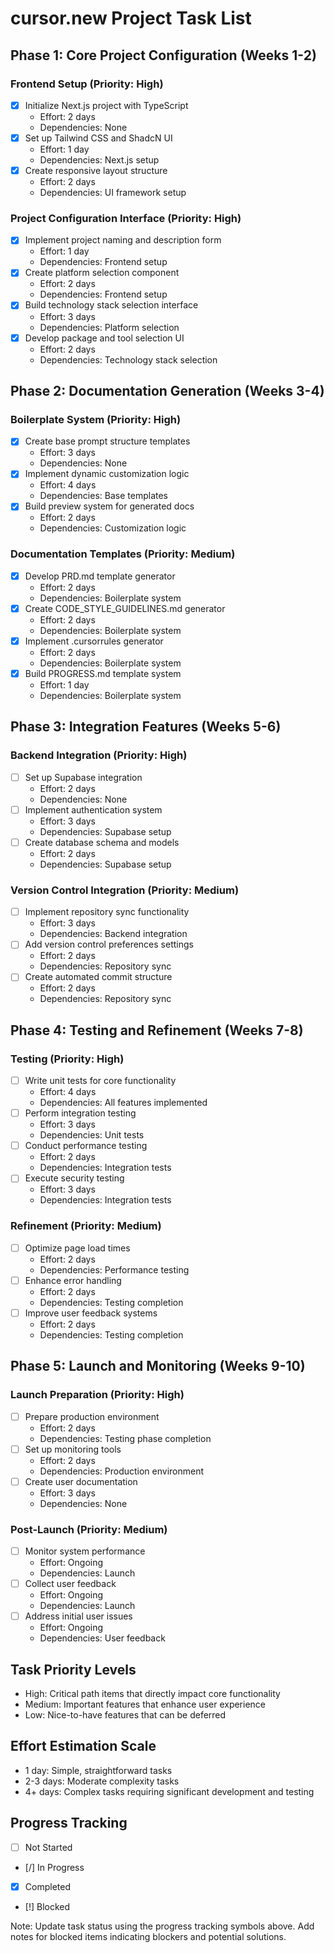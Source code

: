 # cursor.new Project Task List

## Phase 1: Core Project Configuration (Weeks 1-2)

### Frontend Setup (Priority: High)

- [x] Initialize Next.js project with TypeScript
  - Effort: 2 days
  - Dependencies: None
- [x] Set up Tailwind CSS and ShadcN UI
  - Effort: 1 day
  - Dependencies: Next.js setup
- [x] Create responsive layout structure
  - Effort: 2 days
  - Dependencies: UI framework setup

### Project Configuration Interface (Priority: High)

- [x] Implement project naming and description form
  - Effort: 1 day
  - Dependencies: Frontend setup
- [x] Create platform selection component
  - Effort: 2 days
  - Dependencies: Frontend setup
- [x] Build technology stack selection interface
  - Effort: 3 days
  - Dependencies: Platform selection
- [x] Develop package and tool selection UI
  - Effort: 2 days
  - Dependencies: Technology stack selection

## Phase 2: Documentation Generation (Weeks 3-4)

### Boilerplate System (Priority: High)

- [x] Create base prompt structure templates
  - Effort: 3 days
  - Dependencies: None
- [x] Implement dynamic customization logic
  - Effort: 4 days
  - Dependencies: Base templates
- [x] Build preview system for generated docs
  - Effort: 2 days
  - Dependencies: Customization logic

### Documentation Templates (Priority: Medium)

- [x] Develop PRD.md template generator
  - Effort: 2 days
  - Dependencies: Boilerplate system
- [x] Create CODE_STYLE_GUIDELINES.md generator
  - Effort: 2 days
  - Dependencies: Boilerplate system
- [x] Implement .cursorrules generator
  - Effort: 2 days
  - Dependencies: Boilerplate system
- [x] Build PROGRESS.md template system
  - Effort: 1 day
  - Dependencies: Boilerplate system

## Phase 3: Integration Features (Weeks 5-6)

### Backend Integration (Priority: High)

- [ ] Set up Supabase integration
  - Effort: 2 days
  - Dependencies: None
- [ ] Implement authentication system
  - Effort: 3 days
  - Dependencies: Supabase setup
- [ ] Create database schema and models
  - Effort: 2 days
  - Dependencies: Supabase setup

### Version Control Integration (Priority: Medium)

- [ ] Implement repository sync functionality
  - Effort: 3 days
  - Dependencies: Backend integration
- [ ] Add version control preferences settings
  - Effort: 2 days
  - Dependencies: Repository sync
- [ ] Create automated commit structure
  - Effort: 2 days
  - Dependencies: Repository sync

## Phase 4: Testing and Refinement (Weeks 7-8)

### Testing (Priority: High)

- [ ] Write unit tests for core functionality
  - Effort: 4 days
  - Dependencies: All features implemented
- [ ] Perform integration testing
  - Effort: 3 days
  - Dependencies: Unit tests
- [ ] Conduct performance testing
  - Effort: 2 days
  - Dependencies: Integration tests
- [ ] Execute security testing
  - Effort: 3 days
  - Dependencies: Integration tests

### Refinement (Priority: Medium)

- [ ] Optimize page load times
  - Effort: 2 days
  - Dependencies: Performance testing
- [ ] Enhance error handling
  - Effort: 2 days
  - Dependencies: Testing completion
- [ ] Improve user feedback systems
  - Effort: 2 days
  - Dependencies: Testing completion

## Phase 5: Launch and Monitoring (Weeks 9-10)

### Launch Preparation (Priority: High)

- [ ] Prepare production environment
  - Effort: 2 days
  - Dependencies: Testing phase completion
- [ ] Set up monitoring tools
  - Effort: 2 days
  - Dependencies: Production environment
- [ ] Create user documentation
  - Effort: 3 days
  - Dependencies: None

### Post-Launch (Priority: Medium)

- [ ] Monitor system performance
  - Effort: Ongoing
  - Dependencies: Launch
- [ ] Collect user feedback
  - Effort: Ongoing
  - Dependencies: Launch
- [ ] Address initial user issues
  - Effort: Ongoing
  - Dependencies: User feedback

## Task Priority Levels

- High: Critical path items that directly impact core functionality
- Medium: Important features that enhance user experience
- Low: Nice-to-have features that can be deferred

## Effort Estimation Scale

- 1 day: Simple, straightforward tasks
- 2-3 days: Moderate complexity tasks
- 4+ days: Complex tasks requiring significant development and testing

## Progress Tracking

- [ ] Not Started
- [/] In Progress
- [x] Completed
- [!] Blocked

Note: Update task status using the progress tracking symbols above. Add notes for blocked items indicating blockers and potential solutions.
